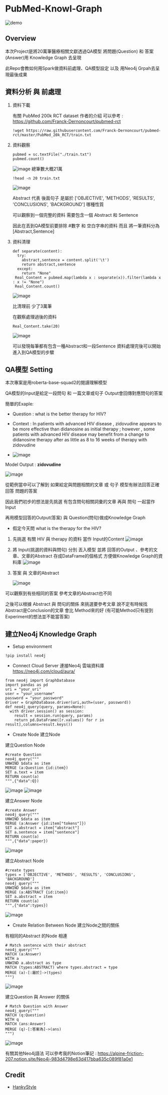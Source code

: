 # PubMed-Knowl-Graph
![demo](https://user-images.githubusercontent.com/70362842/151370302-779ae32c-5a78-44dc-8f11-792b96c47f16.gif)


##  Overview
本次Project是將20萬筆醫療相關文獻透過QA模型 將問題(Question) 和 答案(Answer)用 Knowledge Graph 去呈現

此Repo會教如何用Spark做資料前處理、QA模型設定 以及 用Neo4j Grpah去呈現最後成果

## 資料分析 與 前處理

1. 資料下載
   
   有關 PubMed 200k RCT dataset 作者的介紹 可以參考 : https://github.com/Franck-Dernoncourt/pubmed-rct
   
   ```shell
   !wget https://raw.githubusercontent.com/Franck-Dernoncourt/pubmed-rct/master/PubMed_20k_RCT/train.txt
   ```

2. 資料觀察

   ```shell
   pubmed = sc.textFile("./train.txt")
   pubmed.count()
   ```
   ![image](https://user-images.githubusercontent.com/70362842/151376340-ff4501ab-90a0-46ed-85da-5dd20d233828.png)
   總筆數大概21萬

  
   ```shell
   !head -n 20 train.txt
   ```
   ![image](https://user-images.githubusercontent.com/70362842/151374192-770df96d-2db5-41a6-91ae-f9d1dcec2889.png)
   
   Abstract 代表 後面句子 是屬於 ['OBJECTIVE', 'METHODS', 'RESULTS', 'CONCLUSIONS', 'BACKGROUND'] 哪種性質
   
   可以觀察到一個完整的資料 需要包含一個 Abstract 和 Sentence
   
   因此在丟到QA模型前要排除 #數字 和 空白字串的資料 而且 將一筆資料分為 [Abstract,Sentence]
   
3. 資料清理
   
   ```shell
   def separate(content):
     try:
       abstract,sentence = content.split('\t')
       return abstract,sentence
     except:
       return "None"
    Real_Content = pubmed.map(lambda x : separate(x)).filter(lambda x : x != "None")
    Real_Content.count()
   ```
   ![image](https://user-images.githubusercontent.com/70362842/151378698-9eed11cf-18e1-459d-8309-8f7f7d25c149.png)
   
   比清理前 少了3萬筆

   在觀察處理過後的資料
   ```shell
   Real_Content.take(20)
   ```
   ![image](https://user-images.githubusercontent.com/70362842/151379194-4c7fceab-2ef4-49d6-b32f-69fb38474830.png)
   
   可以發現每筆都有包含一種Abstract和一段Sentence
   資料處理完後可以開始進入到QA模型的步驟

## QA模型 Setting
 本次專案是用roberta-base-squad2的閱讀理解模型 
 
 QA模型的Input是給定一段問句 和 一篇文章或句子 Output會回傳對應問句的答案
 
 簡單的Exaple:
 
   + Question : what is the better therapy for HIV?
   
   + Context  : In patients with advanced HIV disease , zidovudine appears to be more effective than didanosine as initial therapy ; however , some patients with advanced HIV disease may benefit from a change to didanosine therapy after as little as 8 to 16 weeks of therapy with zidovudine
   
   + ![image](https://user-images.githubusercontent.com/70362842/151392874-b4ba9e14-ec00-478c-bd7c-b2463baea0f1.png)

   Model Output : **zidovudine**
   
   ![image](https://user-images.githubusercontent.com/70362842/151392795-d8c41f81-3b7a-4431-83ee-753a497b527a.png)

   從範例當中可以了解到 如果給定與問題相關的文章 或 句子 
   模型有辦法回答正確回答 問題的答案
   
   因此我們初步的想法是先挑選 有包含問句相關詞彙的文章 再與 問句 一起當作Input
   
   再用模型回答的Output(答案) 與 Question(問句)做成Knowledge Graph
   
  + 假定今天問 what is the therapy for the HIV?
   
   1. 先挑選 有關 HIV 與 therapy 的資料 當作 Input的Content
   ![image](https://user-images.githubusercontent.com/70362842/151400687-407119c3-2ae0-49bf-9de0-20a74072c70c.png)
   
   2. 將 Input(挑選的資料與問句) 分別 丟入模型  並將 回答的Output 、參考的文章、文章的Abstract 存成DataFrame的個格式 方便做Knowledge Graph的資料庫
   ![image](https://user-images.githubusercontent.com/70362842/151403661-0c800df3-5dd0-4ad2-aff3-42704c988e74.png)
   
   3. 答案 與 文章的Abstract
   
       ![image](https://user-images.githubusercontent.com/70362842/151406170-a91545e1-d877-4d04-b800-1483d5da17bf.png)

  
   
   可以觀察到有些相同的答案 參考文章的Abstract也不同 
   
   之後可以根據 Abstract 與 問句的關係 來挑選要參考文章 說不定有時候找Abstract是Conclusion的文章 會比 Method來的好 (有可能Method只有提到Experiment的想法並不能當答案)
   
   
   
## 建立Neo4j Knowledge Graph

- Setup environment

```shell
!pip install neo4j
```

- Connect Cloud Server 連接Neo4j 雲端資料庫 https://neo4j.com/cloud/aura/

```shell
from neo4j import GraphDatabase
import pandas as pd
uri = "your_uri"
user = "your_username"
password = "your_password"
driver = GraphDatabase.driver(uri,auth=(user, password))
def neo4j_query(query, params=None):
  with driver.session() as session:
    result = session.run(query, params)
    return pd.DataFrame([r.values() for r in result],columns=result.keys())
```
- Create Node 建立Node 

建立Question Node
```shell
#create Question
neo4j_query("""
UNWIND $data as item
MERGE (a:Question {id:item})
SET a.text = item
RETURN count(a)
""",{"data":Q})
```
![image](https://user-images.githubusercontent.com/70362842/151332064-3834e610-e601-4a96-8762-0c87d240a683.png) ![image](https://user-images.githubusercontent.com/70362842/151332176-b13c69b2-c38a-4d84-a59c-8a739fee1283.png)

建立Answer Node
```shell
#create Answer
neo4j_query("""
UNWIND $data as item
MERGE (a:Answer {id:item["tokens"]})
SET a.abstract = item["abstract"]
SET a.sentence = item["sentence"]
RETURN count(a)
""",{"data":paper})
```
![image](https://user-images.githubusercontent.com/70362842/151409412-d5097fca-b0b0-460f-aaf0-6f00a255a19c.png)

建立Abstract Node
```shell
#create types
types = ['OBJECTIVE', 'METHODS', 'RESULTS', 'CONCLUSIONS', 'BACKGROUND']
neo4j_query("""
UNWIND $data as item
MERGE (a:ABSTRACT {id:item})
SET a.abstract = item
RETURN count(a)
""",{"data":types})
```
![image](https://user-images.githubusercontent.com/70362842/151410095-95010984-2a8c-4e21-8238-a020c55e8bba.png)



- Create Relation Between Node 建立Node之間的關係

有相同的Abstract 的Node 相連
```shell
# Match sentence with their abstract
neo4j_query("""
MATCH (a:Answer)
WITH a
UNWIND a.abstract as type
MATCH (types:ABSTRACT) where types.abstract = type
MERGE (a)-[:屬於]->(types)
""")
```
![image](https://user-images.githubusercontent.com/70362842/151410384-340ef35e-23d1-4bdf-82a8-4ac94af07899.png)


建立Question 與 Answer 的關係
```shell
# Match Question with Answer
neo4j_query("""
MATCH (q:Question)
WITH q
MATCH (ans:Answer)
MERGE (q)-[:答案為]->(ans)
""")
```
![image](https://user-images.githubusercontent.com/70362842/151410969-21ccaf8b-9a0b-4176-ae5e-266513deed75.png)




  有關其他Neo4j語法 可以參考我的Notion筆記 : https://alpine-friction-207.notion.site/Neo4j-983d4798e63d417bba635c089f81a0e1

## Credit

- [HankyStyle](https://github.com/HankyStyle)
